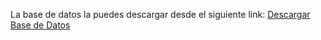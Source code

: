 La base de datos la puedes descargar desde el siguiente link: [Descargar Base de Datos](https://drive.google.com/drive/folders/1TvgyPE5l6TWtx7Fa6ZSKVUG2SsvEvh7l)
